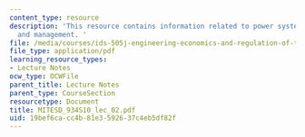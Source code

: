```yaml
---
content_type: resource
description: 'This resource contains information related to power system operation
  and management. '
file: /media/courses/ids-505j-engineering-economics-and-regulation-of-the-electric-power-sector-spring-2010/19bef6cacc4b81e3592637c4eb5df82f_MITESD_934S10_lec_02.pdf
file_type: application/pdf
learning_resource_types:
- Lecture Notes
ocw_type: OCWFile
parent_title: Lecture Notes
parent_type: CourseSection
resourcetype: Document
title: MITESD_934S10_lec_02.pdf
uid: 19bef6ca-cc4b-81e3-5926-37c4eb5df82f
---
```


